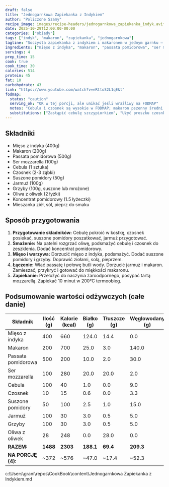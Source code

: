 ```yaml
---
draft: false
title: "Jednogarnkowa Zapiekanka z Indykiem"
author: "Policzone Szamy"
recipe_image: images/recipe-headers/jednogarnkowa_zapiekanka_indyk.avif
date: 2025-10-29T12:00:00-00:00
categories: ["obiady"]
tags: ["indyk", "makaron", "zapiekanka", "jednogarnkowa"]
tagline: "Soczysta zapiekanka z indykiem i makaronem w jednym garnku – szybka i pełna smaku."
ingredients: ["mięso z indyka", "makaron", "passata pomidorowa", "ser mozzarella", "cebula", "czosnek", "suszone pomidory", "jarmuż", "grzyby", "oliwa z oliwek"]
servings: 4
prep_time: 15
cook: true
cook_time: 30
calories: 514
protein: 45
fat: 10
carbohydrate: 43
link: "https://www.youtube.com/watch?v=eRttoS2L1qE&t"
fodmap:
  status: "caution"
  serving_ok: "OK w tej porcji, ale unikać jeśli wrażliwy na FODMAP"
  notes: "Cebula i czosnek są wysokie w FODMAP; makaron pszenny średni."
  substitutions: ["Zastąpić cebulę szczypiorkiem", "Użyć proszku czosnkowego zamiast świeżego czosnku", "Wybrać makaron bezglutenowy"]
---
```


## Składniki
*   Mięso z indyka (400g)
*   Makaron (200g)
*   Passata pomidorowa (500g)
*   Ser mozzarella (100g)
*   Cebula (1 sztuka)
*   Czosnek (2-3 ząbki)
*   Suszone pomidory (50g)
*   Jarmuż (100g)
*   Grzyby (100g, suszone lub mrożone)
*   Oliwa z oliwek (2 łyżki)
*   Koncentrat pomidorowy (1.5 łyżeczki)
*   Mieszanka ziół, sól, pieprz do smaku

## Sposób przygotowania
1.  **Przygotowanie składników:** Cebulę pokroić w kostkę, czosnek posiekać, suszone pomidory poszatkować, jarmuż przygotować.
2.  **Smażenie:** Na patelni rozgrzać oliwę, podsmażyć cebulę i czosnek do zeszklenia. Dodać koncentrat pomidorowy.
3.  **Mięso i warzywa:** Dorzucić mięso z indyka, podsmażyć. Dodać suszone pomidory i grzyby. Doprawić ziołami, solą, pieprzem.
4.  **Łączenie:** Wlać passatę i połowę butli wody. Dorzucić jarmuż i makaron. Zamieszać, przykryć i gotować do miękkości makaronu.
5.  **Zapiekanie:** Przełożyć do naczynia żaroodpornego, posypać tartą mozzarellą. Zapiekać 10 minut w 200°C termoobieg.

## Podsumowanie wartości odżywczych (całe danie)

| Składnik           | Ilość (g) | Kalorie (kcal) | Białko (g) | Tłuszcze (g) | Węglowodany (g) |
|--------------------|-----------|----------------|------------|--------------|-----------------|
| Mięso z indyka    | 400       | 660            | 124.0      | 14.4         | 0.0             |
| Makaron           | 200       | 700            | 25.0       | 3.0          | 140.0           |
| Passata pomidorowa| 500       | 200            | 10.0       | 2.0          | 30.0            |
| Ser mozzarella    | 100       | 280            | 20.0       | 20.0         | 2.0             |
| Cebula            | 100       | 40             | 1.0        | 0.0          | 9.0             |
| Czosnek           | 10        | 15             | 0.6        | 0.0          | 3.3             |
| Suszone pomidory  | 50        | 100            | 2.5        | 1.0          | 15.0            |
| Jarmuż            | 100       | 30             | 3.0        | 0.5          | 5.0             |
| Grzyby            | 100       | 30             | 3.0        | 0.5          | 5.0             |
| Oliwa z oliwek    | 28        | 248            | 0.0        | 28.0         | 0.0             |
| **RAZEM:**        | **1488**  | **2303**       | **188.1**  | **69.4**     | **209.3**       |
| **NA PORCJĘ (4):**| ~372      | ~576           | ~47.0      | ~17.4        | ~52.3           |

</content>
<parameter name="filePath">c:\Users\grani\repos\CookBook\content\Jednogarnkowa Zapiekanka z Indykiem.md